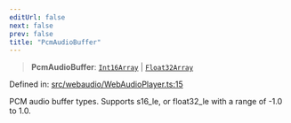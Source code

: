 ```yaml
---
editUrl: false
next: false
prev: false
title: "PcmAudioBuffer"
---
```


> **PcmAudioBuffer**: [`Int16Array`](https://developer.mozilla.org/docs/Web/JavaScript/Reference/Global_Objects/Int16Array) \| [`Float32Array`](https://developer.mozilla.org/docs/Web/JavaScript/Reference/Global_Objects/Float32Array)

Defined in: [src/webaudio/WebAudioPlayer.ts:15](https://github.com/jaames/flipnote.js/blob/70a96e94737c1e7105e9b3794d97b5baff2fd78b/src/webaudio/WebAudioPlayer.ts#L15)

PCM audio buffer types. Supports s16_le, or float32_le with a range of -1.0 to 1.0.
